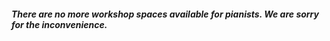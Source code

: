 ##### There are no more workshop spaces available for pianists. We are sorry for the inconvenience.
<br>
